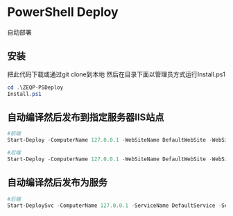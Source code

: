 # PowerShell Deploy

自动部署

## 安装

把此代码下载或通过git clone到本地
然后在目录下面以管理员方式运行Install.ps1

```powershell
cd .\ZEQP-PSDeploy
Install.ps1
```

## 自动编译然后发布到指定服务器IIS站点

```powershell
#前端
Start-Deploy -ComputerName 127.0.0.1 -WebSiteName DefaultWebSite -WebSitePort 8051 -ScriptBlock { npm run build:live } -OutputPath .\dist\

#后端
Start-Deploy -ComputerName 127.0.0.1 -WebSiteName DefaultWebSite -WebSitePort 8053 -ScriptBlock { param($o) dotnet publish -o $o -c "Release" --no-self-contained -v m --nologo } -OutputPath .\bin\publish\
```

## 自动编译然后发布为服务

```powershell
#后端
Start-DeploySvc -ComputerName 127.0.0.1 -ServiceName DefaultService -ServicePort 8054
```

